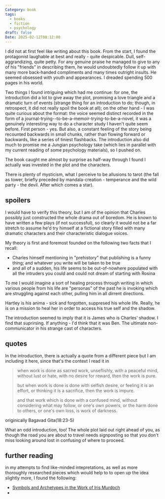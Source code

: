 ```yaml
---
Category: book
tags:
  - books
  - fiction
  - psychology
draft: false
Date: 2025-02-12T00:12:00
---
```



I did not at first feel like writing about this book. From the start, I found the protagonist laughable at best and really - quite despicable. Dull, self-aggrandizing, quite petty. For any genuine praise he managed to give to any of his "friends" in describing them, he would undoubtedly follow it up with many more back-handed compliments and many times outright insults. He seemed obsessed with youth and appearances. I dreaded spending 500 pages in his world.

Two things I found intriguing which had me continue: for one, the introduction did a lot to give away the plot, promising a love triangle and a dramatic turn of events (strange thing for an introduction to do; though, in retrospect, it did not really spoil the book at all); on the other hand - I was quite curious about the format: the voice seemed distinct recorded in the form of a journal-trying--to-be-a-memoir-trying-to-be-a-novel, it was a genuinely interesting way to do a character study I haven't quite seem before. First person - yes. But also, a constant feeling of the story being recounted backwards in small chunks, rather than flowing forward or backwards, like a series of tiniest flashbacks. The introduction also did much to promise me a Jungian psychology take (which lies in parallel with my current reading of some psychology materials), so I pushed on.

The book caught me almost by surprise as half-way through I found I actually was invested in the plot and the characters.

There is plenty of mysticism, what I perceive to be allusions to tarot (the fall as tower, briefly preceded by mandala-creation - temperance and the wild party - the devil. After which comes a star).

## spoilers
I would have to verify this theory, but I am of the opinion that Charles possibly just constructed the whole drama out of boredom. He is known to have written a few plays (if not successful), so clearly it would not be a far stretch to assume he'd try himself at a fictional story filled with many dramatic characters and their characteristic dialogue voices. 

My theory is first and foremost founded on the following two facts that I recall:
* Charles himself mentioning in "prehistory" that publishing is a funny thing; and whatever you write will be taken to be true
* and all of a sudden, his life seems to be out-of-nowhere populated with all the intruders you could and could not dream of starting with Rosina

To me I would imagine a sort of healing process through writing in which various people from his life are "personas" of the past he is invoking which are struggling against each other, pulling him in all dirrent directions.

Hartley is his anima - sick and forgotten, suppresed his whole life. Really, he is on a mission to heal her in order to access his true self and the shadow.

The introduction seemed to imply that it is James who is Charles' shadow. I find that suprirsing. If anything - I'd think that it was Ben. The ultimate non-communicator in his strange cast of characters.
## quotes
In the introduction, there is actually a quote from a different piece but I am including it here, since that's the context I read it in 

> when work is done as sacred work, unseflishly, with a peaceful mind, without lust or hate, with no desire for reward, then the work is pure.
> 
> but when work is done is done with selfish desire, or feeling it is an effort, or thinking it is a sacrifice, then the work is impure.
> 
> and that work which is done with a confused mind, without considering what may follow, or one's own powers, or the harm done to others, or one's own loss, is work of darkness.

originically Bagavad Gita(18:23-5)

What an odd introduction, too! The whole plot laid out right ahead of you, as though the road you are about to travel needs signposting so that you don't miss looking around lost in confusing of where to proceed.


## further reading
in my attempts to find like-minded intepretations, as well as more thoroughly researched pieces which would help to to open up the idea slightly more, I found the following:
- [Symbols and Archetypes in the Work of Iris Murdoch](https://is.muni.cz/th/qe2f7/DP-IRIS_MURDOCH.pdf)
- 